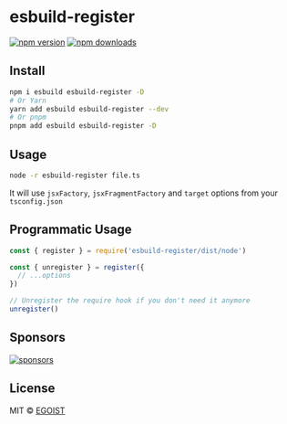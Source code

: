 # esbuild-register

[![npm version](https://badgen.net/npm/v/esbuild-register)](https://npm.im/esbuild-register) [![npm downloads](https://badgen.net/npm/dm/esbuild-register)](https://npm.im/esbuild-register)

## Install

```bash
npm i esbuild esbuild-register -D
# Or Yarn
yarn add esbuild esbuild-register --dev
# Or pnpm
pnpm add esbuild esbuild-register -D
```

## Usage

```bash
node -r esbuild-register file.ts
```

It will use `jsxFactory`, `jsxFragmentFactory` and `target` options from your `tsconfig.json`

## Programmatic Usage

```ts
const { register } = require('esbuild-register/dist/node')

const { unregister } = register({
  // ...options
})

// Unregister the require hook if you don't need it anymore
unregister()
```

## Sponsors

[![sponsors](https://sponsors-images.egoist.dev/sponsors.svg)](https://github.com/sponsors/egoist)

## License

MIT &copy; [EGOIST](https://egoist.dev)
